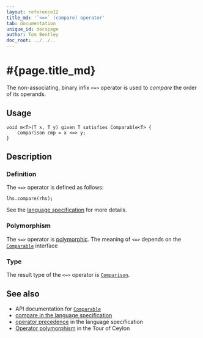 ```yaml
---
layout: reference12
title_md: '`<=>` (compare) operator'
tab: documentation
unique_id: docspage
author: Tom Bentley
doc_root: ../../..
---
```


# #{page.title_md}

The non-associating, binary infix `<=>` operator is used to *compare* the order of 
its operands.

## Usage 

<!-- try: -->
    void m<T>(T x, T y) given T satisfies Comparable<T> {
        Comparison cmp = x <=> y;
    }

## Description

### Definition

The `<=>` operator is defined as follows:

<!-- check:none -->
<!-- try: -->
    lhs.compare(rhs);

See the [language specification](#{site.urls.spec_current}#equalitycomparison) for more details.

### Polymorphism

The `<=>` operator is [polymorphic](#{page.doc_root}/reference/operator/operator-polymorphism). 
The meaning of `<=>` depends on the 
[`Comparable`](#{site.urls.apidoc_1_2}/Comparable.type.html) interface 

### Type

The result type of the `<=>` operator is [`Comparison`](#{site.urls.apidoc_1_2}/Comparison.type.html).

## See also

* API documentation for [`Comparable`](#{site.urls.apidoc_1_2}/Comparable.type.html)
* [compare in the language specification](#{site.urls.spec_current}#equalitycomparison)
* [operator precedence](#{site.urls.spec_current}#operatorprecedence) in the 
  language specification
* [Operator polymorphism](#{page.doc_root}/tour/language-module/#operator_polymorphism) 
  in the Tour of Ceylon


